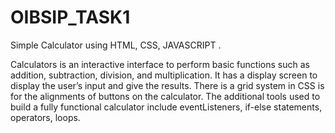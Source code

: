 # OIBSIP_TASK1
Simple Calculator using HTML, CSS, JAVASCRIPT .

Calculators is an interactive interface to perform basic functions such as addition, subtraction, division, and multiplication. It has a display screen to display the user’s input and give the results. There is a grid system in CSS is for the alignments of buttons on the calculator. The additional tools used to build a fully functional calculator include eventListeners, if-else statements, operators, loops.
